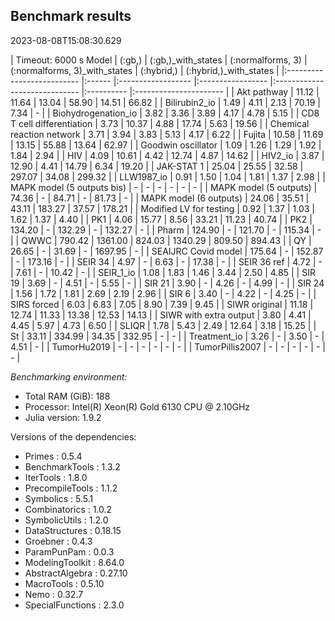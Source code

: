## Benchmark results

2023-08-08T15:08:30.629

| Timeout: 6000 s
Model      | (:gb,) | (:gb,)_with_states | (:normalforms, 3) | (:normalforms, 3)_with_states | (:hybrid,) | (:hybrid,)_with_states |
|:-------------------------- |:------ |:------------------ |:----------------- |:----------------------------- |:---------- |:---------------------- |
| Akt pathway                | 11.12  | 11.64              | 13.04             | 58.90                         | 14.51      | 66.82                  |
| Bilirubin2_io              | 1.49   | 4.11               | 2.13              | 70.19                         | 7.34       | -                      |
| Biohydrogenation_io        | 3.82   | 3.36               | 3.89              | 4.17                          | 4.78       | 5.15                   |
| CD8 T cell differentiation | 3.73   | 10.37              | 4.88              | 17.74                         | 5.63       | 19.56                  |
| Chemical reaction network  | 3.71   | 3.94               | 3.83              | 5.13                          | 4.17       | 6.22                   |
| Fujita                     | 10.58  | 11.69              | 13.15             | 55.88                         | 13.64      | 62.97                  |
| Goodwin oscillator         | 1.09   | 1.26               | 1.29              | 1.92                          | 1.84       | 2.94                   |
| HIV                        | 4.09   | 10.61              | 4.42              | 12.74                         | 4.87       | 14.62                  |
| HIV2_io                    | 3.87   | 12.90              | 4.41              | 14.79                         | 6.34       | 19.20                  |
| JAK-STAT 1                 | 25.04  | 25.55              | 32.58             | 297.07                        | 34.08      | 299.32                 |
| LLW1987_io                 | 0.91   | 1.50               | 1.04              | 1.81                          | 1.37       | 2.98                   |
| MAPK model (5 outputs bis) | -      | -                  | -                 | -                             | -          | -                      |
| MAPK model (5 outputs)     | 74.36  | -                  | 84.71             | -                             | 81.73      | -                      |
| MAPK model (6 outputs)     | 24.06  | 35.51              | 43.11             | 183.27                        | 37.57      | 178.21                 |
| Modified LV for testing    | 0.92   | 1.37               | 1.03              | 1.62                          | 1.37       | 4.40                   |
| PK1                        | 4.06   | 15.77              | 8.56              | 33.21                         | 11.23      | 40.74                  |
| PK2                        | 134.20 | -                  | 132.29            | -                             | 132.27     | -                      |
| Pharm                      | 124.90 | -                  | 121.70            | -                             | 115.34     | -                      |
| QWWC                       | 790.42 | 1361.00            | 824.03            | 1340.29                       | 809.50     | 894.43                 |
| QY                         | 26.65  | -                  | 31.69             | -                             | 1697.95    | -                      |
| SEAIJRC Covid model        | 175.64 | -                  | 152.87            | -                             | 173.16     | -                      |
| SEIR 34                    | 4.97   | -                  | 6.63              | -                             | 17.38      | -                      |
| SEIR 36 ref                | 4.72   | -                  | 7.61              | -                             | 10.42      | -                      |
| SEIR_1_io                  | 1.08   | 1.83               | 1.46              | 3.44                          | 2.50       | 4.85                   |
| SIR 19                     | 3.69   | -                  | 4.51              | -                             | 5.55       | -                      |
| SIR 21                     | 3.90   | -                  | 4.26              | -                             | 4.99       | -                      |
| SIR 24                     | 1.56   | 1.72               | 1.81              | 2.69                          | 2.19       | 2.96                   |
| SIR 6                      | 3.40   | -                  | 4.22              | -                             | 4.25       | -                      |
| SIRS forced                | 6.03   | 6.83               | 7.05              | 8.90                          | 7.39       | 9.45                   |
| SIWR original              | 11.18  | 12.74              | 11.33             | 13.38                         | 12.53      | 14.13                  |
| SIWR with extra output     | 3.80   | 4.41               | 4.45              | 5.97                          | 4.73       | 6.50                   |
| SLIQR                      | 1.78   | 5.43               | 2.49              | 12.64                         | 3.18       | 15.25                  |
| St                         | 33.11  | 334.99             | 34.35             | 332.95                        | -          | -                      |
| Treatment_io               | 3.26   | -                  | 3.50              | -                             | 4.51       | -                      |
| TumorHu2019                | -      | -                  | -                 | -                             | -          | -                      |
| TumorPillis2007            | -      | -                  | -                 | -                             | -          | -                      |

*Benchmarking environment:*

  - Total RAM (GiB): 188
  - Processor: Intel(R) Xeon(R) Gold 6130 CPU @ 2.10GHz
  - Julia version: 1.9.2

Versions of the dependencies:

  - Primes : 0.5.4
  - BenchmarkTools : 1.3.2
  - IterTools : 1.8.0
  - PrecompileTools : 1.1.2
  - Symbolics : 5.5.1
  - Combinatorics : 1.0.2
  - SymbolicUtils : 1.2.0
  - DataStructures : 0.18.15
  - Groebner : 0.4.3
  - ParamPunPam : 0.0.3
  - ModelingToolkit : 8.64.0
  - AbstractAlgebra : 0.27.10
  - MacroTools : 0.5.10
  - Nemo : 0.32.7
  - SpecialFunctions : 2.3.0
